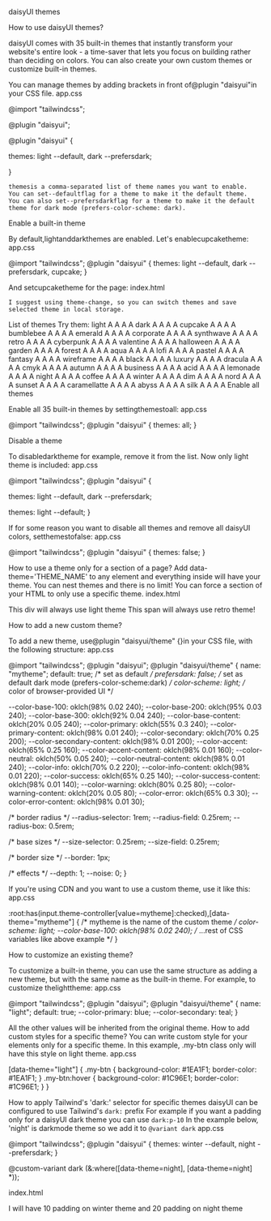 daisyUI themes

How to use daisyUI themes?

daisyUI comes with 35 built-in themes that instantly transform your website's entire look - a time-saver that lets you focus on building rather than deciding on colors.
You can also create your own custom themes or customize built-in themes.

You can manage themes by adding brackets in front of@plugin "daisyui"in your CSS file.
app.css

  @import "tailwindcss";

 @plugin "daisyui";

 @plugin "daisyui" {

   themes: light --default, dark --prefersdark;

 }

    themesis a comma-separated list of theme names you want to enable.
    You can set--defaultflag for a theme to make it the default theme.
    You can also set--prefersdarkflag for a theme to make it the default theme for dark mode (prefers-color-scheme: dark).

Enable a built-in theme

By default,lightanddarkthemes are enabled. Let's enablecupcaketheme:
app.css

@import "tailwindcss";
@plugin "daisyui" {
  themes: light --default, dark --prefersdark, cupcake;
}

And setcupcaketheme for the page:
index.html

<html data-theme="cupcake"></html>

    I suggest using theme-change, so you can switch themes and save selected theme in local storage.

List of themes
Try them:
light
A
A
A
A
dark
A
A
A
A
cupcake
A
A
A
A
bumblebee
A
A
A
A
emerald
A
A
A
A
corporate
A
A
A
A
synthwave
A
A
A
A
retro
A
A
A
A
cyberpunk
A
A
A
A
valentine
A
A
A
A
halloween
A
A
A
A
garden
A
A
A
A
forest
A
A
A
A
aqua
A
A
A
A
lofi
A
A
A
A
pastel
A
A
A
A
fantasy
A
A
A
A
wireframe
A
A
A
A
black
A
A
A
A
luxury
A
A
A
A
dracula
A
A
A
A
cmyk
A
A
A
A
autumn
A
A
A
A
business
A
A
A
A
acid
A
A
A
A
lemonade
A
A
A
A
night
A
A
A
A
coffee
A
A
A
A
winter
A
A
A
A
dim
A
A
A
A
nord
A
A
A
A
sunset
A
A
A
A
caramellatte
A
A
A
A
abyss
A
A
A
A
silk
A
A
A
A
Enable all themes

Enable all 35 built-in themes by settingthemestoall:
app.css

@import "tailwindcss";
@plugin "daisyui" {
  themes: all;
}

Disable a theme

To disabledarktheme for example, remove it from the list. Now only light theme is included:
app.css

 @import "tailwindcss";
 @plugin "daisyui" {

  themes: light --default, dark --prefersdark;

  themes: light --default;
 }

If for some reason you want to disable all themes and remove all daisyUI colors, setthemestofalse:
app.css

@import "tailwindcss";
@plugin "daisyui" {
  themes: false;
}

How to use a theme only for a section of a page?
Add data-theme='THEME_NAME' to any element and everything inside will have your theme. You can nest themes and there is no limit! You can force a section of your HTML to only use a specific theme.
index.html

<html data-theme="dark">
  <div data-theme="light">
    This div will always use light theme
    <span data-theme="retro">This span will always use retro theme!</span>
  </div>
</html>

How to add a new custom theme?

To add a new theme, use@plugin "daisyui/theme" {}in your CSS file, with the following structure:
app.css

@import "tailwindcss";
@plugin "daisyui";
@plugin "daisyui/theme" {
  name: "mytheme";
  default: true; /* set as default */
  prefersdark: false; /* set as default dark mode (prefers-color-scheme:dark) */
  color-scheme: light; /* color of browser-provided UI */

  --color-base-100: oklch(98% 0.02 240);
  --color-base-200: oklch(95% 0.03 240);
  --color-base-300: oklch(92% 0.04 240);
  --color-base-content: oklch(20% 0.05 240);
  --color-primary: oklch(55% 0.3 240);
  --color-primary-content: oklch(98% 0.01 240);
  --color-secondary: oklch(70% 0.25 200);
  --color-secondary-content: oklch(98% 0.01 200);
  --color-accent: oklch(65% 0.25 160);
  --color-accent-content: oklch(98% 0.01 160);
  --color-neutral: oklch(50% 0.05 240);
  --color-neutral-content: oklch(98% 0.01 240);
  --color-info: oklch(70% 0.2 220);
  --color-info-content: oklch(98% 0.01 220);
  --color-success: oklch(65% 0.25 140);
  --color-success-content: oklch(98% 0.01 140);
  --color-warning: oklch(80% 0.25 80);
  --color-warning-content: oklch(20% 0.05 80);
  --color-error: oklch(65% 0.3 30);
  --color-error-content: oklch(98% 0.01 30);

  /* border radius */
  --radius-selector: 1rem;
  --radius-field: 0.25rem;
  --radius-box: 0.5rem;

  /* base sizes */
  --size-selector: 0.25rem;
  --size-field: 0.25rem;

  /* border size */
  --border: 1px;

  /* effects */
  --depth: 1;
  --noise: 0;
}

If you're using CDN and you want to use a custom theme, use it like this:
app.css

:root:has(input.theme-controller[value=mytheme]:checked),[data-theme="mytheme"] { /* mytheme is the name of the custom theme */
  color-scheme: light;
  --color-base-100: oklch(98% 0.02 240);
  /* ...rest of CSS variables like above example */
}

How to customize an existing theme?

To customize a built-in theme, you can use the same structure as adding a new theme, but with the same name as the built-in theme. For example, to customize thelighttheme:
app.css

@import "tailwindcss";
@plugin "daisyui";
@plugin "daisyui/theme" {
  name: "light";
  default: true;
  --color-primary: blue;
  --color-secondary: teal;
}

All the other values will be inherited from the original theme.
How to add custom styles for a specific theme?
You can write custom style for your elements only for a specific theme. In this example, .my-btn class only will have this style on light theme.
app.css

[data-theme="light"] {
  .my-btn {
    background-color: #1EA1F1;
    border-color: #1EA1F1;
  }
  .my-btn:hover {
    background-color: #1C96E1;
    border-color: #1C96E1;
  }
}

How to apply Tailwind's 'dark:' selector for specific themes
daisyUI can be configured to use Tailwind's `dark:` prefix For example if you want a padding only for a daisyUI dark theme you can use `dark:p-10` In the example below, 'night' is darkmode theme so we add it to `@variant dark`
app.css

@import "tailwindcss";
@plugin "daisyui" {
  themes: winter --default, night --prefersdark;
}

@custom-variant dark (&:where([data-theme=night], [data-theme=night] *));

index.html

<div class="p-10 dark:p-20">
  I will have 10 padding on winter theme and 20 padding on night theme
</div>